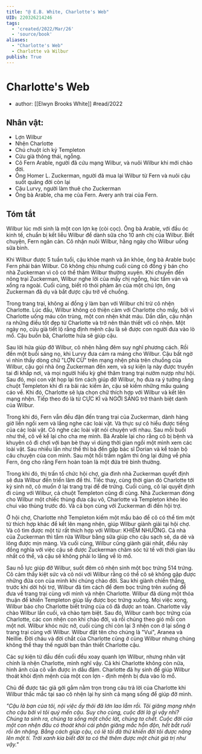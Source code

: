 ```yaml
---
title: "@ E.B. White, Charlotte's Web"
UID: 220326214246
tags:
  - 'created/2022/Mar/26'
  - 'source/book'
aliases:
  - "Charlotte's Web"
  - Charlotte và Wilbur
publish: True
---
```

# Charlotte's Web
- author: [[Elwyn Brooks White]]
#read/2022 
## Nhân vật:
- Lợn Wilbur
- Nhện Charlotte
- Chú chuột ích kỷ Templeton
- Cừu già thông thái, ngỗng.
- Cô Fern Arable, người đã cứu mạng Wilbur, và nuôi Wilbur khi mới chào đời.
- Ông Homer L. Zuckerman, người đã mua lại Wilbur từ Fern và nuôi cậu suốt quãng đời còn lại
- Cậu Lurvy, người làm thuê cho Zuckerman
- Ông bà Arable, cha mẹ của Fern. Avery anh trai của Fern.

## Tóm tắt
Wilbur lúc mới sinh là một con lợn kẹ (còi cọc). Ông bà Arable, với đầu óc kinh tế, chuẩn bị kết liễu Wilbur để dành sữa cho 10 anh chị của Wilbur. Biết chuyện, Fern ngăn cản. Cô nhận nuôi Wilbur, hằng ngày cho Wilbur uống sữa bình.

Khi Wilbur được 5 tuần tuổi, cậu khỏe mạnh và ăn khỏe, ông bà Arable buộc Fern phải bán Wilbur. Cô không chịu nhưng cuối cùng cô đồng ý bán cho nhà Zuckerman vì cô có thể thăm Wilbur thường xuyên. Khi chuyển đến nông trại Zuckerman, Wilbur nghe lời của mấy chị ngỗng, húc tấm ván và xổng ra ngoài. Cuối cùng, biết rõ thói phàm ăn của một chú lợn, ông Zuckerman đã dụ và bắt được cậu trở về chuồng.

Trong trang trại, không ai đồng ý làm bạn với Wilbur chỉ trừ cô nhện Charlotte. Lúc đầu, Wilbur không có thiện cảm với Charlotte cho mấy, bởi vì Charlotte uống máu côn trùng, một con nhện khát máu. Dần dần, cậu nhận ra những điều tốt đẹp từ Charlotte và trở nên thân thiết với cô nhện. Một ngày nọ, cừu già tiết lộ rằng định mệnh cậu là sẽ được con người đưa vào lò mổ. Cậu buồn bã, Charlotte hứa sẽ giúp cậu.

Sau lời hứa giúp đỡ Wilbur, cô nhện hằng đêm suy nghĩ phương cách. Rồi đến một buổi sáng nọ, khi Lurvy đưa cám ra máng cho Wilbur. Cậu bất ngờ vì nhìn thấy dòng chữ "LỢN CỪ" trên mạng nhện phía trên chuồng của Wilbur, cậu gọi nhà ông Zuckerman đến xem, và sự kiện lạ này được truyền tai đi khắp nơi, và mọi người hiếu kỳ ghé thăm trang trại nườm nượp như hội. Sau đó, mọi con vật họp lại tìm cách giúp đỡ Wilbur, họ đưa ra ý tưởng rằng chuột Templeton khi đi ra bãi rác kiếm ăn, cậu sẽ kiếm  những mẩu quảng cáo về. Khi đó, Charlotte sẽ lựa chọn chữ thích hợp với Wilbur và kết lên mạng nhện. Tiếp theo đó là từ CỰC KÌ và NGỜI SÁNG trở thành biệt danh của Wilbur.

Trong khi đó, Fern vẫn đều đặn đến trang trại của Zuckerman, dành hàng giờ liền ngồi xem và lắng nghe các loài vật. Và thực sự cô hiểu được tiếng của các loài vật. Cô nghe các loài vật nói chuyện với nhau. Sau mỗi buổi như thế, cô về kể lại cho cha mẹ mình. Bà Arable lại cho rằng cô bị bệnh và khuyên cô đi chơi với bạn bè thay vì dùng thời gian ngồi một mình xem các loài vật. Sau nhiều lần như thế thì bà đến gặp bác sĩ Dorian và kể toàn bộ câu chuyện của con mình. Sau một hồi trầm ngâm thì ông lại đứng về phía Fern, ông cho rằng Fern hoàn toàn là một đứa trẻ bình thường.

Trong khi đó, thị trấn tổ chức hội chợ, gia đình nhà Zuckerman quyết định sẽ đưa Wilbur đến triển lãm để thi. Tiếc thay, cùng thời gian đó Charlotte tới kỳ sinh nở, cô muốn ở lại trang trại để đẻ trứng. Cuối cùng, cô lại quyết định đi cùng với Wilbur, cả chuột Templeton cũng đi cùng. Nhà Zuckerman đóng cho Wilbur một chiếc thùng đưa cậu vô, Charlotte và Templeton khéo léo chui vào thùng trước đó. Và cả bọn cùng với Zuckerman đi đến hội trợ.

Ở hội chợ, Charlotte nhờ Templeton kiếm một mẩu báo để cô có thể tìm một từ thích hợp khác để kết lên mạng nhện, giúp Wilbur giành giải tại hội chợ. Và cô tìm được một từ rất thích hợp với WIlbur: KHIÊM NHƯỜNG. Cả nhà của Zuckerman thì tắm rửa Wilbur bằng sữa giúp cho cậu sạch sẽ, da dẻ và lông được mịn màng. Và cuối cùng, Wilbur cũng giành giải nhất, điều này đồng nghĩa với việc cậu sẽ được Zuckerman chăm sóc tử tế với thời gian lâu nhất có thể, và cậu sẽ không phải lo lắng về lò mổ.

Sau nỗ lực giúp đỡ Wilbur, suốt đêm cô nhện sinh một bọc trứng 514 trứng. Cô cảm thấy kiệt sức và cô nói với Wilbur rằng có thể cô sẽ không gặp được những đứa con của mình khi chúng chào đời. Sau khi giành chiến thắng, trước khi dời hội trợ, Wilbur đã tìm cách để đem bọc trứng trên xuống để đưa về trang trại cùng với mình và nhện Charlotte. Wilbur đã dùng một thỏa thuận để khiến Templeton giúp lấy được bọc trứng xuống. Mọi việc xong, Wilbur báo cho Charlotte biết trứng của cô đã được an toàn. Charlotte vẫy chào Wilbur lần cuối, và chào tạm biệt. Sau đó, Wilbur canh bọc trứng của Charlotte, các con nhện con khi chào đời, và rồi chúng theo gió mỗi con một nơi. Wilbur khóc nức nở, cuối cùng chỉ còn lại 3 nhện con ở lại sống ở trang trại cùng với Wilbur. Wilbur đặt tên cho chúng là "Vui", Aranea và Neillie. Đời cháu và đời chắt của Charlotte cũng ở cùng Wilbur nhưng chúng không thể thay thế người bạn thân thiết Charlotte cậu.

Các sự kiện từ đầu đến cuối đều xoay quanh lợn Wilbur, nhưng nhân vật chính là nhện Charlotte, mình nghĩ vậy. Cả khi Charlotte không còn nữa, hình ảnh của cô vẫn được in dấu đậm. Charlotte đã hy sinh để giúp Wilbur thoát khỏi định mệnh của một con lợn - định mệnh bị đưa vào lò mổ.  
  
Chủ đề được tác giả gởi gắm nằm trọn trong câu trả lời của Charlotte khi Wilbur thắc mắc tại sao cô nhện lại hy sinh cả mạng sống để giúp đỡ mình.

_"Cậu là bạn của tôi, nội việc ấy thôi đã lớn lao lắm rồi. Tôi giăng mạng nhện cho cậu bởi vì tôi quý mến cậu. Suy cho cùng, cuộc đời là gì vậy nhỉ? Chúng ta sinh ra, chúng ta sống một chốc lát, chúng ta chết. Cuộc đời của một con nhện đâu có thoát khỏi cái phận giăng mắc hỗn độn, hết bắt ruồi rồi ăn nhặng. Bằng cách giúp cậu, có lẽ tôi đã thử khiến đời tôi được nâng lên một tí. Trời xanh kia biết đời ta có thê thêm được một chút giá trị như vậy."_